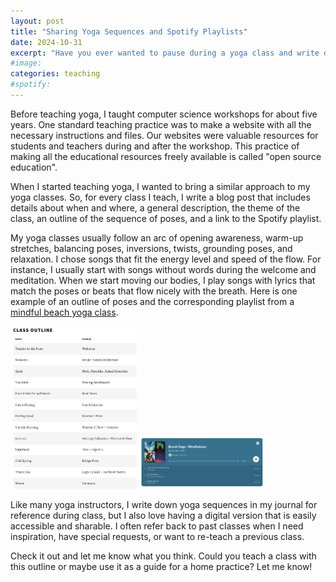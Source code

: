```yaml
---
layout: post
title: "Sharing Yoga Sequences and Spotify Playlists"
date: 2024-10-31
excerpt: "Have you ever wanted to pause during a yoga class and write down the name of a song playing or the poses you just practiced? I know I have, so I like to share my sequences and playlist."
#image: 
categories: teaching
#spotify: 
---
```


Before teaching yoga, I taught computer science workshops for about five years. One standard teaching practice was to make a website with all the necessary instructions and files. Our websites were valuable resources for students and teachers during and after the workshop. This practice of making all the educational resources freely available is called "open source education".

When I started teaching yoga, I wanted to bring a similar approach to my 
yoga classes. So, for every class I teach, I write a blog post that includes details about when and where, a general description, the theme of the class, an outline of the sequence of poses, and a link to the Spotify playlist. 

My yoga classes usually follow an arc of opening awareness, warm-up stretches, balancing poses, inversions, twists, grounding poses, and relaxation. I chose songs that fit the energy level and speed of the flow. For instance, I usually start with songs without words during the welcome and meditation. When we start moving our bodies, I play songs with lyrics that match the poses or beats that flow nicely with the breath. Here is one example of an outline of poses and the corresponding playlist from a [mindful beach yoga class](https://www.raynaharris.com/blog/beach-yoga-13/). 

<img src="/images/yoga/yogablog-3.png" alt="review" width="40%" />

<img src="/images/yoga/yogablog-2.png" alt="review" width="40%" />
 
Like many yoga instructors, I write down yoga sequences in my journal for reference during class, but I also love having a digital version that is easily accessible and sharable. I often refer back to past classes when I need inspiration, have special requests, or want to re-teach a previous class. 

Check it out and let me know what you think. Could you teach a class with this outline or maybe use it as a guide for a home practice? Let me know!